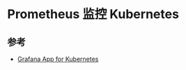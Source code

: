 # Prometheus 监控 Kubernetes

## 参考

* [Grafana App for Kubernetes](https://grafana.com/plugins/grafana-kubernetes-app)